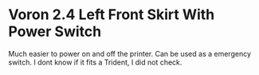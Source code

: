 # Voron 2.4 Left Front Skirt With Power Switch

Much easier to power on and off the printer. Can be used as a emergency switch. I dont know if it fits a Trident, I did not check.